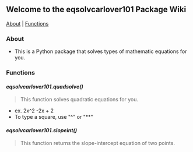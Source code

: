## Welcome to the eqsolvcarlover101 Package Wiki

[About](./#About) | [Functions](./#functions)

### About

  - This is a Python package that solves types of mathematic equations for you.

### Functions

#### _**eqsolvcarlover101.quadsolve()**_
  > This function solves quadratic equations for you.
  - ex. 2x^2 -2x + 2
  - To type a square, use "^" or "**"

#### _**eqsolvcarlover101.slopeint()**_
  > This function returns the slope-intercept equation of two points.
